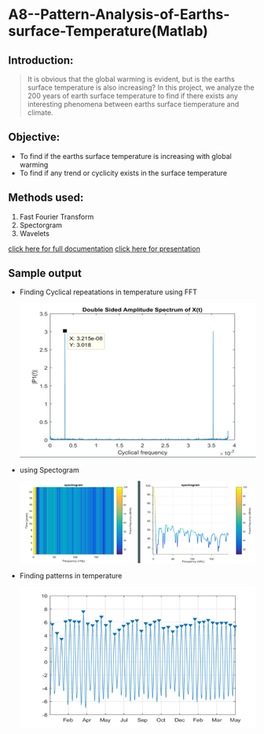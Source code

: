 # A8--Pattern-Analysis-of-Earths-surface-Temperature(Matlab)

## Introduction:
> It is obvious that the global warming is evident, but is the earths surface temperature is also increasing? In this project, we analyze the 200 years of earth surface temperature to find if there exists any interesting phenomena between earths surface tiemperature and climate. 

## Objective:
* To find if the earths surface temperature is increasing with global warming
* To find if any trend or cyclicity exists in the surface temperature

## Methods used:
  1. Fast Fourier Transform
  2. Spectorgram
  3. Wavelets

[click here for full documentation](https://github.com/induraj2020/A8--Pattern-Analysis-of-Earths-surface-Temperature/blob/master/Signals%20project%20documentation.docx)
[click here for presentation](https://github.com/induraj2020/A8--Pattern-Analysis-of-Earths-surface-Temperature/blob/master/signals_final%20-%20Copy.pptx)

## Sample output
* Finding Cyclical repeatations in temperature using FFT
  
  ![](fft.PNG)

* using Spectogram
  
  ![](spect.PNG)

* Finding patterns in temperature
  
  ![](pat.PNG)
